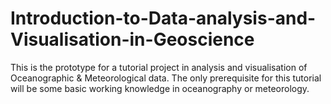 # Introduction-to-Data-analysis-and-Visualisation-in-Geoscience
This is the prototype for a tutorial project in analysis and visualisation of Oceanographic &amp; Meteorological data. 
The only prerequisite for this tutorial will be some basic working knowledge in oceanography or meteorology.
